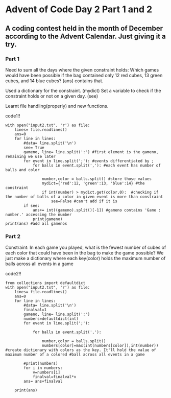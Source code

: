 # Advent of Code Day 2 Part 1 and 2


## A coding contest held in the month of December according to the Advent Calendar. Just giving it a try. 

### Part 1

Need to sum all the days where the given constraint holds: Which games would have been possible if the bag contained only 12 red cubes, 13 green cubes, and 14 blue cubes?
(ans) contains that. 

Used a dictionary for the constraint.
(mydict)
Set a variable to check if the constraint holds or not on a given day. (see)


Learnt file handling(properly) and new functions.

code1!!


```
with open("input2.txt", 'r') as file:
    lines= file.readlines()
    ans=0
    for line in lines:
        #data= line.split('\n')
        see= True
        gameno, line= line.split(':') #first element is the gameno, remaining we use later
        for event in line.split(';'): #events differentiated by ;
            for balls in event.split(','): #each event has number of balls and color
                
                number,color = balls.split() #store those values
                mydict={'red':12, 'green':13, 'blue':14} #the constraint
                if int(number) > mydict.get(color,0):  #checking if the number of balls of a color in given event is more than constraint
                    see=False #can't add if it is
        if see:
            ans+= int((gameno).split()[-1]) #gameno contains 'Game : number.' accessing the number
            print(gameno)
print(ans) #add all gamenos
```
### Part 2
Constraint: In each game you played, what is the fewest number of cubes of each color that could have been in the bag to make the game possible?
We just make a dictionary where each key(color) holds the maximum number of balls across all events in a game

code2!!
```
from collections import defaultdict
with open("input2.txt", 'r') as file:
    lines= file.readlines()
    ans=0
    for line in lines:
        #data= line.split('\n')
        finalval=1
        gameno, line= line.split(':')
        numbers=defaultdict(int)
        for event in line.split(';'):
            
            for balls in event.split(','):
                
                number,color = balls.split()
                numbers[color]=max(int(numbers[color]),int(number)) #create dictionary with colors as the key. It'll hold the value of maximum number of a colored #ball across all events in a game
                  
        #print(numbers)
        for i in numbers:
            v=numbers[i]
            finalval=finalval*v
        ans= ans+finalval    
            
    print(ans)            

```
